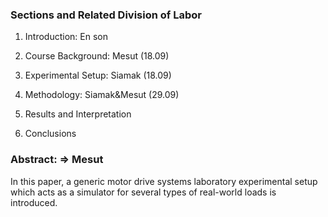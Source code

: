### Sections and Related Division of Labor

1. Introduction: En son

2. Course Background: Mesut (18.09)

3. Experimental Setup: Siamak (18.09)

4. Methodology: Siamak&Mesut (29.09)

5. Results and Interpretation

6. Conclusions

### Abstract: => Mesut
In this paper, a generic motor drive systems laboratory experimental setup which acts as a simulator for several types of real-world loads is introduced.
